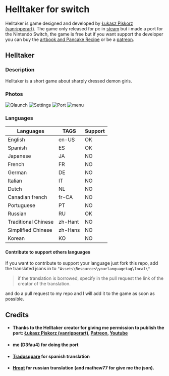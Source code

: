 # Helltaker for switch
Helltaker is game designed and developed by [Łukasz Piskorz (vanripperart)](https://twitter.com/vanripperart).
The game only released for pc in [steam](https://store.steampowered.com/app/1289310/Helltaker/) but i made a port for the Nintendo Switch, the game is free but if you want support the developer you can buy the [artbook and Pancake Recipe](https://store.steampowered.com/app/1298590/Helltaker_Artbook__Pancake_Recipe/) or be a [patreon](https://www.patreon.com/vanripper).
## Helltaker
### Description
Helltaker is a short game about sharply dressed demon girls.
### Photos
![Qlaunch](https://media.discordapp.net/attachments/519986961382113283/724541444169400372/ZfQ7.jpg)
![Settings](https://media.discordapp.net/attachments/519986961382113283/724541445339349042/G8rl.jpg)
![Port](https://media.discordapp.net/attachments/519986961382113283/724541446715342858/AZMR.jpg)
![menu](https://media.discordapp.net/attachments/519986961382113283/724541442143420466/DZxX.jpg)
### Languages
| Languages | TAGS | Support |
| -- | -- | -- |
| English | en-US | OK |
| Spanish | ES | OK |
| Japanese | JA | NO |
| French| FR | NO |
| German | DE | NO |
| Italian | IT | NO |
| Dutch | NL | NO |
| Canadian french | fr-CA | NO |
| Portuguese | PT | NO |
| Russian | RU | OK |
| Traditional Chinese | zh-Hant | NO |
| Simplified Chinese | zh-Hans | NO |
| Korean | KO | NO |

#### Contribute to support others languages
If you want to contribute to support your language just fork this repo, add the translated jsons in to `"Assets\Resources\yourlanguagetag\local\"` 

> if the translation is borrowed, specify in the pull request the link of the creator of the translation.

and do a pull request to my repo and I will add it to the game as soon as possible.

## Credits

* #### Thanks to the Helltaker creator for giving me permission to publish the port: [Łukasz Piskorz (vanripperart)](https://twitter.com/vanripperart), [Patreon](https://www.patreon.com/vanripper), [Youtube](https://www.youtube.com/user/vanripper17)
* #### me (D3fau4) for doing the port
* #### [Tradusquare](https://tradusquare.es/ficha.php?helltaker) for spanish translation
* #### [Hropt](https://vgtimes.ru/games/helltaker/files/russianizers/22778-rusifikator-ot-hropt-.html) for russian translation (and mathew77 for give me the json).

